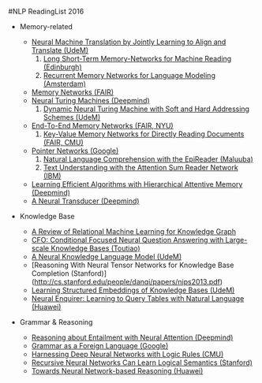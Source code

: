 #NLP ReadingList 2016

* Memory-related
  * [Neural Machine Translation by Jointly Learning to Align and Translate (UdeM)](https://arxiv.org/pdf/1409.0473v7.pdf)
    1. [Long Short-Term Memory-Networks for Machine Reading (Edinburgh)](http://arxiv.org/pdf/1601.06733v6.pdf)
    2. [Recurrent Memory Networks for Language Modeling (Amsterdam)](https://arxiv.org/pdf/1601.01272v2.pdf)
  * [Memory Networks (FAIR)](https://arxiv.org/pdf/1410.3916v11.pdf)
  * [Neural Turing Machines (Deepmind)](https://arxiv.org/pdf/1410.5401v2.pdf)
    1. [Dynamic Neural Turing Machine with Soft and Hard Addressing Schemes (UdeM)](https://arxiv.org/pdf/1607.00036v1.pdf)
  * [End-To-End Memory Networks (FAIR, NYU)](https://arxiv.org/pdf/1503.08895.pdf)
    1. [Key-Value Memory Networks for Directly Reading Documents (FAIR, CMU)](https://arxiv.org/pdf/1606.03126v1.pdf)
  * [Pointer Networks (Google)](https://arxiv.org/pdf/1506.03134v1.pdf)
    1. [Natural Language Comprehension with the EpiReader (Maluuba)](http://arxiv.org/pdf/1606.02270v2.pdf)
    2. [Text Understanding with the Attention Sum Reader Network (IBM)](https://arxiv.org/pdf/1603.01547.pdf)
  * [Learning Efficient Algorithms with Hierarchical Attentive Memory (Deepmind)](https://arxiv.org/pdf/1602.03218v2.pdf)
  * [A Neural Transducer (Deepmind)](https://arxiv.org/pdf/1511.04868v4.pdf)
  

* Knowledge Base
  * [A Review of Relational Machine Learning for Knowledge Graph](https://arxiv.org/pdf/1503.00759v3.pdf)
  * [CFO: Conditional Focused Neural Question Answering with Large-scale Knowledge Bases (Toutiao)](https://arxiv.org/pdf/1606.01994v2.pdf)
  * [A Neural Knowledge Language Model (UdeM)](https://arxiv.org/pdf/1608.00318v1.pdf)
  * [Reasoning With Neural Tensor Networks for Knowledge Base Completion (Stanford)] (http://cs.stanford.edu/people/danqi/papers/nips2013.pdf)
  * [Learning Structured Embeddings of Knowledge Bases (UdeM)](http://ronan.collobert.com/pub/matos/2011_knowbases_aaai.pdf)
  * [Neural Enquirer: Learning to Query Tables with Natural Language (Huawei)](https://arxiv.org/pdf/1512.00965v2.pdf)
  
  

* Grammar & Reasoning
  * [Reasoning about Entailment with Neural Attention (Deepmind)](https://arxiv.org/pdf/1509.06664v4.pdf)
  * [Grammar as a Foreign Language (Google)](http://papers.nips.cc/paper/5635-grammar-as-a-foreign-language.pdf)
  * [Harnessing Deep Neural Networks with Logic Rules (CMU)](https://arxiv.org/pdf/1603.06318v3.pdf)
  * [Recursive Neural Networks Can Learn Logical Semantics (Stanford)](https://aclweb.org/anthology/W/W15/W15-4002.pdf)
  * [Towards Neural Network-based Reasoning (Huawei)](https://arxiv.org/pdf/1508.05508v1.pdf)
